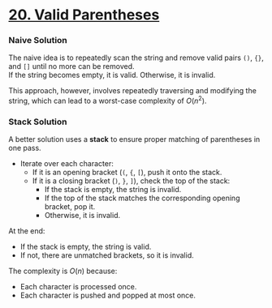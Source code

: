 # [20. Valid Parentheses](https://leetcode.com/problems/valid-parentheses/)

### Naive Solution

The naive idea is to repeatedly scan the string and remove valid pairs `()`, `{}`, and `[]` until no more can be removed.  
If the string becomes empty, it is valid. Otherwise, it is invalid.

This approach, however, involves repeatedly traversing and modifying the string, which can lead to a worst-case complexity of $O(n^2)$.

### Stack Solution

A better solution uses a **stack** to ensure proper matching of parentheses in one pass.

- Iterate over each character:
  - If it is an opening bracket (`(`, `{`, `[`), push it onto the stack.
  - If it is a closing bracket (`)`, `}`, `]`), check the top of the stack:
    - If the stack is empty, the string is invalid.
    - If the top of the stack matches the corresponding opening bracket, pop it.
    - Otherwise, it is invalid.

At the end:
- If the stack is empty, the string is valid.
- If not, there are unmatched brackets, so it is invalid.

The complexity is $O(n)$ because:
- Each character is processed once.
- Each character is pushed and popped at most once.
